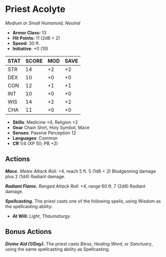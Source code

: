 # Priest Acolyte

*Medium or Small Humanoid, Neutral*

- **Armor Class:** 13
- **Hit Points:** 11 (2d8 + 2)
- **Speed:** 30 ft.
- **Initiative**: +0 (10)

|STAT|SCORE|MOD|SAVE|
| --- | --- | --- | ---- |
| STR | 14 | +2 | +2 |
| DEX | 10 | +0 | +0 |
| CON | 12 | +1 | +1 |
| INT | 10 | +0 | +0 |
| WIS | 14 | +2 | +2 |
| CHA | 11 | +0 | +0 |

- **Skills**: Medicine +4, Religion +2
- **Gear** Chain Shirt, Holy Symbol, Mace
- **Senses**: Passive Perception 12
- **Languages**: Common
- **CR** 1/4 (XP 50; PB +2)

## Actions

***Mace.*** *Melee Attack Roll:* +4, reach 5 ft. 5 (1d6 + 2) Bludgeoning damage plus 2 (1d4) Radiant damage.

***Radiant Flame.*** *Ranged Attack Roll:* +4, range 60 ft. 7 (2d6) Radiant damage.

***Spellcasting.*** The priest casts one of the following spells, using Wisdom as the spellcasting ability:

- **At Will:** *Light*, *Thaumaturgy*


## Bonus Actions

***Divine Aid (1/Day).*** The priest casts *Bless*, *Healing Word*, or *Sanctuary*, using the same spellcasting ability as Spellcasting.
